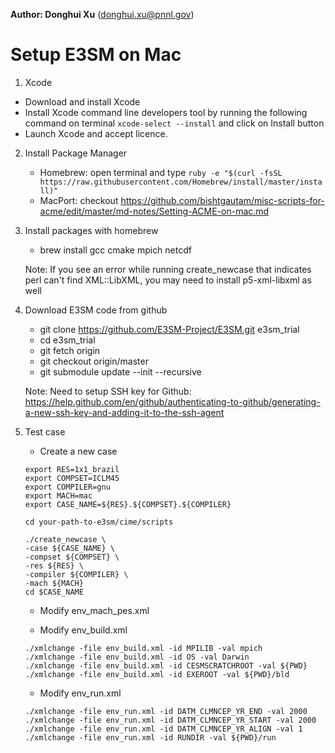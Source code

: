 **Author: Donghui Xu** (<donghui.xu@pnnl.gov>)

# Setup E3SM on Mac

1. Xcode 
 - Download and install Xcode
 - Install Xcode command line developers tool by running the following command on terminal ```xcode-select --install``` and click on Install button
 - Launch Xcode and accept licence.

2. Install Package Manager
	* Homebrew: open terminal and type ```ruby -e "$(curl -fsSL https://raw.githubusercontent.com/Homebrew/install/master/install)"```
	* MacPort: checkout https://github.com/bishtgautam/misc-scripts-for-acme/edit/master/md-notes/Setting-ACME-on-mac.md

3. Install packages with homebrew
	* brew install gcc cmake mpich netcdf

	Note: If you see an error while running create_newcase that indicates perl can't find XML::LibXML, you may need to install p5-xml-libxml as well

4. Download E3SM code from github
	* git clone https://github.com/E3SM-Project/E3SM.git e3sm_trial 
	* cd e3sm_trial
	* git fetch origin
	* git checkout origin/master
	* git submodule update  --init  --recursive

	Note: Need to setup SSH key for Github: https://help.github.com/en/github/authenticating-to-github/generating-a-new-ssh-key-and-adding-it-to-the-ssh-agent

5. Test case
	* Create a new case
	```
	export RES=1x1_brazil
	export COMPSET=ICLM45
	export COMPILER=gnu
	export MACH=mac
	export CASE_NAME=${RES}.${COMPSET}.${COMPILER}
	```

	```
	cd your-path-to-e3sm/cime/scripts
	```

	```
	./create_newcase \
	-case ${CASE_NAME} \
	-compset ${COMPSET} \
	-res ${RES} \
	-compiler ${COMPILER} \
	-mach ${MACH}
	cd $CASE_NAME
	```
	* Modify env_mach_pes.xml

	* Modify env_build.xml
	```
	./xmlchange -file env_build.xml -id MPILIB -val mpich
	./xmlchange -file env_build.xml -id OS -val Darwin
	./xmlchange -file env_build.xml -id CESMSCRATCHROOT -val ${PWD}
	./xmlchange -file env_build.xml -id EXEROOT -val ${PWD}/bld
	```

	* Modify env_run.xml
	```
	./xmlchange -file env_run.xml -id DATM_CLMNCEP_YR_END -val 2000
	./xmlchange -file env_run.xml -id DATM_CLMNCEP_YR_START -val 2000
	./xmlchange -file env_run.xml -id DATM_CLMNCEP_YR_ALIGN -val 1
	./xmlchange -file env_run.xml -id RUNDIR -val ${PWD}/run
	```


